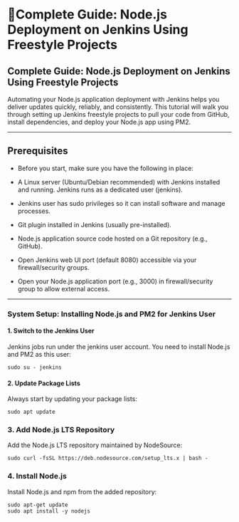 
# 🚀Complete Guide: Node.js Deployment on Jenkins Using Freestyle Projects 
## Complete Guide: Node.js Deployment on Jenkins Using Freestyle Projects
Automating your Node.js application deployment with Jenkins helps you deliver updates quickly, reliably, and consistently. This tutorial will walk you through setting up Jenkins freestyle projects to pull your code from GitHub, install dependencies, and deploy your Node.js app using PM2.

---
## Prerequisites
- Before you start, make sure you have the following in place:

- A Linux server (Ubuntu/Debian recommended) with Jenkins installed and running. Jenkins runs as a dedicated user (jenkins).

- Jenkins user has sudo privileges so it can install software and manage processes.

- Git plugin installed in Jenkins (usually pre-installed).

- Node.js application source code hosted on a Git repository (e.g., GitHub).

- Open Jenkins web UI port (default 8080) accessible via your firewall/security groups.

- Open your Node.js application port (e.g., 3000) in firewall/security group to allow external access.

---
### System Setup: Installing Node.js and PM2 for Jenkins User
#### 1. Switch to the Jenkins User
Jenkins jobs run under the jenkins user account. You need to install Node.js and PM2 as this user:
```
sudo su - jenkins
```
#### 2. Update Package Lists
Always start by updating your package lists:
```
sudo apt update
```
### 3. Add Node.js LTS Repository
Add the Node.js LTS repository maintained by NodeSource:
```
sudo curl -fsSL https://deb.nodesource.com/setup_lts.x | bash -
```
### 4. Install Node.js
Install Node.js and npm from the added repository:
```
sudo apt-get update
sudo apt install -y nodejs
```



